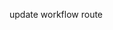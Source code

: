 <!-- implement The send email node for now  -->
<!-- add LRU CACHE (least recently used cache in executor for transporters in order to maintain a min amount of transporter) -->
<!-- 1.start implementing for gmail trigger (first learn from gemini and implement it)

-for gmail trigger here's what im gonna do create a entry in the db and keep listening -to the gmail if there is a reply with the same token or messageId then im gonna push
-the events to the kafka which will trigger the workflow again  -->
<!-- create user routes -->
<!-- protect all the routes -->
<!-- delete user credential routes -->
update workflow route 
